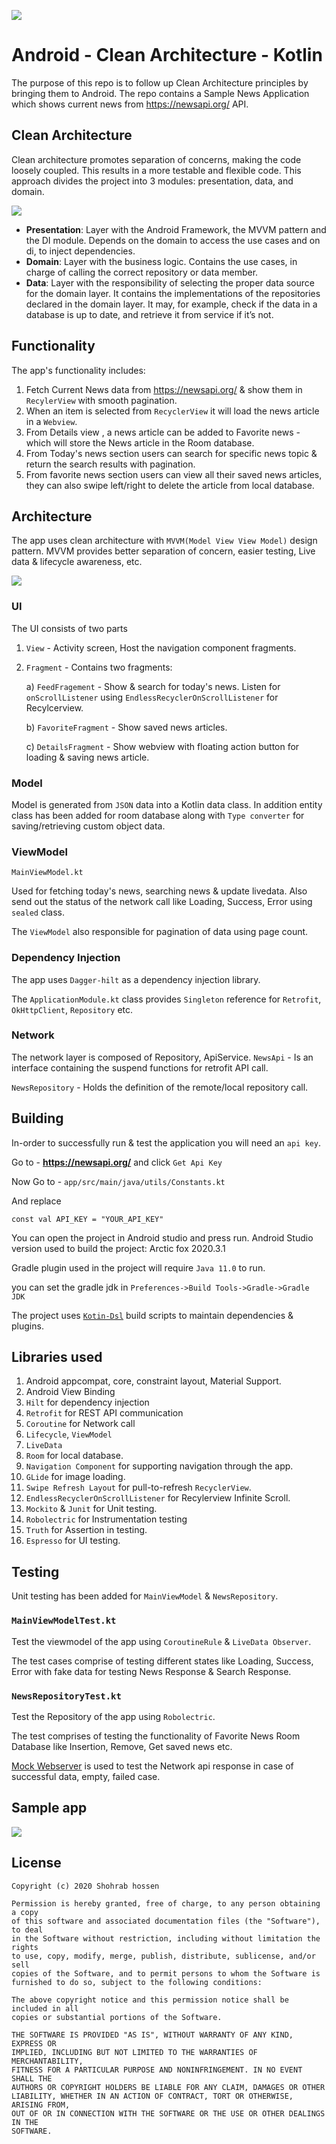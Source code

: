 ![](images/banner.jpeg)
# Android - Clean Architecture - Kotlin
The purpose of this repo is to follow up Clean Architecture principles by bringing them to Android. The repo contains a Sample News Application which shows current news from https://newsapi.org/ API.

## Clean Architecture

Clean architecture promotes separation of concerns, making the code loosely coupled. This results in a more testable and flexible code. This approach divides the project into 3 modules: presentation, data, and domain.

![](images/clean_arch.png)

* __Presentation__: Layer with the Android Framework, the MVVM pattern and the DI module. Depends on the domain to access the use cases and on di, to inject dependencies.
* __Domain__: Layer with the business logic. Contains the use cases, in charge of calling the correct repository or data member.
* __Data__: Layer with the responsibility of selecting the proper data source for the domain layer. It contains the implementations of  the repositories declared in the domain layer. It may, for example, check if the data in a database is up to date, and retrieve it from service if it’s not.

## Functionality
The app's functionality includes:
1. Fetch Current News data from https://newsapi.org/ & show them in `RecylerView` with smooth pagination.
2. When an item is selected from `RecyclerView` it will load the news article in a `Webview`.
3. From Details view , a news article can be added to Favorite news - which will store the News article in the Room database.
4. From Today's news section users can search for specific news topic & return the search results with pagination.
5. From favorite news section users can view all their saved news articles, they can also swipe left/right to delete the article from local database.

## Architecture
The app uses clean architecture with `MVVM(Model View View Model)` design pattern. 
MVVM provides better separation of concern, easier testing, Live data & lifecycle awareness, etc.

![](images/MVVM_Flow.png)

### UI
The UI consists of two parts
1. `View` - Activity screen, Host the navigation component fragments.
2. `Fragment` - Contains two fragments:

    a) `FeedFragement` - Show & search for today's news. Listen for `onScrollListener` using `EndlessRecyclerOnScrollListener` for Recylcerview.

    b) `FavoriteFragment` - Show saved news articles.

    c) `DetailsFragment` - Show webview with floating action button for loading & saving news article.

### Model
Model is generated from `JSON` data into a Kotlin data class.
In addition entity class has been added for room database along with `Type converter` for saving/retrieving custom object data.

### ViewModel

`MainViewModel.kt`

Used for fetching today's news, searching news & update livedata. Also send out the status of the network call like Loading, Success, Error using `sealed` class.

The `ViewModel` also responsible for pagination of data using page count.


### Dependency Injection
The app uses `Dagger-hilt` as a dependency injection library.

The `ApplicationModule.kt` class provides  `Singleton` reference for `Retrofit`, `OkHttpClient`, `Repository` etc.

### Network
The network layer is composed of Repository, ApiService.
`NewsApi` - Is an interface containing the suspend functions for retrofit API call.

`NewsRepository` - Holds the definition of the remote/local repository call.

## Building

In-order to successfully run & test the application you will need an `api key`.

Go to - **https://newsapi.org/**  and click `Get Api Key`

Now Go to - `app/src/main/java/utils/Constants.kt`

And replace

`const val API_KEY = "YOUR_API_KEY"`

You can open the project in Android studio and press run.
Android Studio version used to build the project: Arctic fox 2020.3.1

Gradle plugin used in the project will require `Java 11.0` to run.

you can set the gradle jdk in `Preferences->Build Tools->Gradle->Gradle JDK`

The project uses [`Kotin-Dsl`](https://docs.gradle.org/current/userguide/kotlin_dsl.html) build scripts to maintain dependencies & plugins.

## Libraries used
1.  Android appcompat, core, constraint layout, Material Support.
2.  Android View Binding
3. `Hilt` for dependency injection
4. `Retrofit` for REST API communication
5. `Coroutine` for Network call
6. `Lifecycle`, `ViewModel`
7. `LiveData`
8. `Room` for local database.
9. `Navigation Component` for supporting navigation through the app.
10. `GLide` for image loading.
11. `Swipe Refresh Layout` for pull-to-refresh  `RecyclerView`.
12. `EndlessRecyclerOnScrollListener` for Recylerview Infinite Scroll.
13. `Mockito` & `Junit` for Unit testing.
14. `Robolectric` for Instrumentation testing
15. `Truth` for Assertion in testing.
16. `Espresso` for UI testing.

## Testing

Unit testing has been added for `MainViewModel` & `NewsRepository`.

### `MainViewModelTest.kt`

Test the viewmodel of the app using `CoroutineRule` & `LiveData Observer`.

The test cases comprise of testing different states like Loading, Success, Error with fake data for testing News Response & Search Response.

### `NewsRepositoryTest.kt`

Test the Repository of the app using `Robolectric`.

The test comprises of testing the functionality of Favorite News Room Database like Insertion, Remove, Get saved news etc.

[Mock Webserver](https://github.com/square/okhttp/tree/master/mockwebserver) is used to test the Network api response in case of successful data, empty, failed case.

## Sample app

![](images/news_app.gif)

## License

```
Copyright (c) 2020 Shohrab hossen

Permission is hereby granted, free of charge, to any person obtaining a copy
of this software and associated documentation files (the "Software"), to deal
in the Software without restriction, including without limitation the rights
to use, copy, modify, merge, publish, distribute, sublicense, and/or sell
copies of the Software, and to permit persons to whom the Software is
furnished to do so, subject to the following conditions:

The above copyright notice and this permission notice shall be included in all
copies or substantial portions of the Software.

THE SOFTWARE IS PROVIDED "AS IS", WITHOUT WARRANTY OF ANY KIND, EXPRESS OR
IMPLIED, INCLUDING BUT NOT LIMITED TO THE WARRANTIES OF MERCHANTABILITY,
FITNESS FOR A PARTICULAR PURPOSE AND NONINFRINGEMENT. IN NO EVENT SHALL THE
AUTHORS OR COPYRIGHT HOLDERS BE LIABLE FOR ANY CLAIM, DAMAGES OR OTHER
LIABILITY, WHETHER IN AN ACTION OF CONTRACT, TORT OR OTHERWISE, ARISING FROM,
OUT OF OR IN CONNECTION WITH THE SOFTWARE OR THE USE OR OTHER DEALINGS IN THE
SOFTWARE.
```
